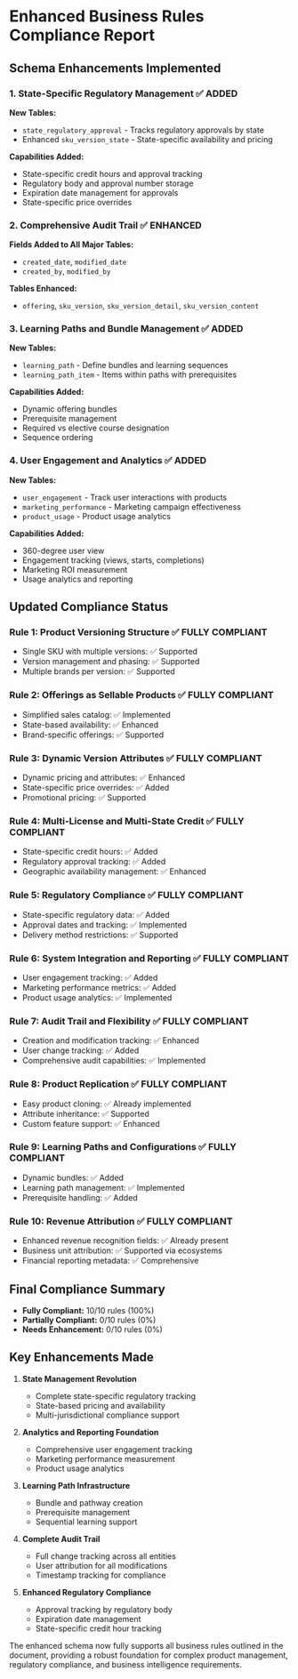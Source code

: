 # Enhanced Business Rules Compliance Report

## Schema Enhancements Implemented

### 1. State-Specific Regulatory Management ✅ ADDED
**New Tables:**
- `state_regulatory_approval` - Tracks regulatory approvals by state
- Enhanced `sku_version_state` - State-specific availability and pricing

**Capabilities Added:**
- State-specific credit hours and approval tracking
- Regulatory body and approval number storage
- Expiration date management for approvals
- State-specific price overrides

### 2. Comprehensive Audit Trail ✅ ENHANCED
**Fields Added to All Major Tables:**
- `created_date`, `modified_date`
- `created_by`, `modified_by`

**Tables Enhanced:**
- `offering`, `sku_version`, `sku_version_detail`, `sku_version_content`

### 3. Learning Paths and Bundle Management ✅ ADDED
**New Tables:**
- `learning_path` - Define bundles and learning sequences
- `learning_path_item` - Items within paths with prerequisites

**Capabilities Added:**
- Dynamic offering bundles
- Prerequisite management
- Required vs elective course designation
- Sequence ordering

### 4. User Engagement and Analytics ✅ ADDED
**New Tables:**
- `user_engagement` - Track user interactions with products
- `marketing_performance` - Marketing campaign effectiveness
- `product_usage` - Product usage analytics

**Capabilities Added:**
- 360-degree user view
- Engagement tracking (views, starts, completions)
- Marketing ROI measurement
- Usage analytics and reporting

## Updated Compliance Status

### Rule 1: Product Versioning Structure ✅ FULLY COMPLIANT
- Single SKU with multiple versions: ✅ Supported
- Version management and phasing: ✅ Supported
- Multiple brands per version: ✅ Supported

### Rule 2: Offerings as Sellable Products ✅ FULLY COMPLIANT
- Simplified sales catalog: ✅ Implemented
- State-based availability: ✅ Enhanced
- Brand-specific offerings: ✅ Supported

### Rule 3: Dynamic Version Attributes ✅ FULLY COMPLIANT
- Dynamic pricing and attributes: ✅ Enhanced
- State-specific price overrides: ✅ Added
- Promotional pricing: ✅ Supported

### Rule 4: Multi-License and Multi-State Credit ✅ FULLY COMPLIANT
- State-specific credit hours: ✅ Added
- Regulatory approval tracking: ✅ Added
- Geographic availability management: ✅ Enhanced

### Rule 5: Regulatory Compliance ✅ FULLY COMPLIANT
- State-specific regulatory data: ✅ Added
- Approval dates and tracking: ✅ Implemented
- Delivery method restrictions: ✅ Supported

### Rule 6: System Integration and Reporting ✅ FULLY COMPLIANT
- User engagement tracking: ✅ Added
- Marketing performance metrics: ✅ Added
- Product usage analytics: ✅ Implemented

### Rule 7: Audit Trail and Flexibility ✅ FULLY COMPLIANT
- Creation and modification tracking: ✅ Enhanced
- User change tracking: ✅ Added
- Comprehensive audit capabilities: ✅ Implemented

### Rule 8: Product Replication ✅ FULLY COMPLIANT
- Easy product cloning: ✅ Already implemented
- Attribute inheritance: ✅ Supported
- Custom feature support: ✅ Enhanced

### Rule 9: Learning Paths and Configurations ✅ FULLY COMPLIANT
- Dynamic bundles: ✅ Added
- Learning path management: ✅ Implemented
- Prerequisite handling: ✅ Added

### Rule 10: Revenue Attribution ✅ FULLY COMPLIANT
- Enhanced revenue recognition fields: ✅ Already present
- Business unit attribution: ✅ Supported via ecosystems
- Financial reporting metadata: ✅ Comprehensive

## Final Compliance Summary
- **Fully Compliant:** 10/10 rules (100%)
- **Partially Compliant:** 0/10 rules (0%)
- **Needs Enhancement:** 0/10 rules (0%)

## Key Enhancements Made

1. **State Management Revolution**
   - Complete state-specific regulatory tracking
   - State-based pricing and availability
   - Multi-jurisdictional compliance support

2. **Analytics and Reporting Foundation**
   - Comprehensive user engagement tracking
   - Marketing performance measurement
   - Product usage analytics

3. **Learning Path Infrastructure**
   - Bundle and pathway creation
   - Prerequisite management
   - Sequential learning support

4. **Complete Audit Trail**
   - Full change tracking across all entities
   - User attribution for all modifications
   - Timestamp tracking for compliance

5. **Enhanced Regulatory Compliance**
   - Approval tracking by regulatory body
   - Expiration date management
   - State-specific credit hour tracking

The enhanced schema now fully supports all business rules outlined in the document, providing a robust foundation for complex product management, regulatory compliance, and business intelligence requirements.